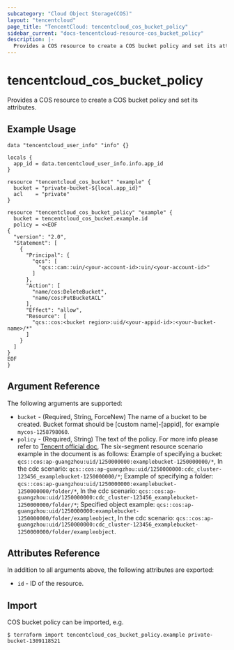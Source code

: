 ```yaml
---
subcategory: "Cloud Object Storage(COS)"
layout: "tencentcloud"
page_title: "TencentCloud: tencentcloud_cos_bucket_policy"
sidebar_current: "docs-tencentcloud-resource-cos_bucket_policy"
description: |-
  Provides a COS resource to create a COS bucket policy and set its attributes.
---
```


# tencentcloud_cos_bucket_policy

Provides a COS resource to create a COS bucket policy and set its attributes.

## Example Usage

```hcl
data "tencentcloud_user_info" "info" {}

locals {
  app_id = data.tencentcloud_user_info.info.app_id
}

resource "tencentcloud_cos_bucket" "example" {
  bucket = "private-bucket-${local.app_id}"
  acl    = "private"
}

resource "tencentcloud_cos_bucket_policy" "example" {
  bucket = tencentcloud_cos_bucket.example.id
  policy = <<EOF
{
  "version": "2.0",
  "Statement": [
    {
      "Principal": {
        "qcs": [
          "qcs::cam::uin/<your-account-id>:uin/<your-account-id>"
        ]
      },
      "Action": [
        "name/cos:DeleteBucket",
        "name/cos:PutBucketACL"
      ],
      "Effect": "allow",
      "Resource": [
        "qcs::cos:<bucket region>:uid/<your-appid-id>:<your-bucket-name>/*"
      ]
    }
  ]
}
EOF
}
```

## Argument Reference

The following arguments are supported:

* `bucket` - (Required, String, ForceNew) The name of a bucket to be created. Bucket format should be [custom name]-[appid], for example `mycos-1258798060`.
* `policy` - (Required, String) The text of the policy. For more info please refer to [Tencent official doc](https://intl.cloud.tencent.com/document/product/436/18023), The six-segment resource scenario example in the document is as follows: Example of specifying a bucket: `qcs::cos:ap-guangzhou:uid/1250000000:examplebucket-1250000000/*`, In the cdc scenario: `qcs::cos:ap-guangzhou:uid/1250000000:cdc_cluster-123456_examplebucket-1250000000/*`; Example of specifying a folder: `qcs::cos:ap-guangzhou:uid/1250000000:examplebucket-1250000000/folder/*`, In the cdc scenario: `qcs::cos:ap-guangzhou:uid/1250000000:cdc_cluster-123456_examplebucket-1250000000/folder/*`; Specified object example: `qcs::cos:ap-guangzhou:uid/1250000000:examplebucket-1250000000/folder/exampleobject`, In the cdc scenario: `qcs::cos:ap-guangzhou:uid/1250000000:cdc_cluster-123456_examplebucket-1250000000/folder/exampleobject`.

## Attributes Reference

In addition to all arguments above, the following attributes are exported:

* `id` - ID of the resource.




## Import

COS bucket policy can be imported, e.g.

```
$ terraform import tencentcloud_cos_bucket_policy.example private-bucket-1309118521
```

